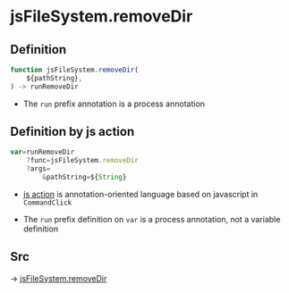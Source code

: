 # jsFileSystem.removeDir

## Definition

```js.js
function jsFileSystem.removeDir(
	${pathString},
) -> runRemoveDir
```

- The `run` prefix annotation is a process annotation
## Definition by js action

```js.js
var=runRemoveDir
	?func=jsFileSystem.removeDir
	?args=
		&pathString=${String}
```

- [js action](#) is annotation-oriented language based on javascript in `CommandClick`

- The `run` prefix definition on `var` is a process annotation, not a variable definition

## Src

-> [jsFileSystem.removeDir](https://github.com/puutaro/CommandClick/blob/master/app/src/main/java/com/puutaro/commandclick/fragment_lib/terminal_fragment/js_interface/file/JsFileSystem.kt#L238)


